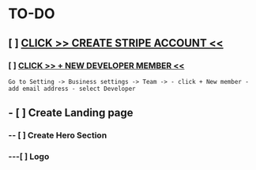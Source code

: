 # TO-DO

## [ ]  [CLICK >> CREATE STRIPE ACCOUNT <<](https://dashboard.stripe.com/register)
### [ ]  [CLICK >> + NEW DEVELOPER MEMBER <<](https://dashboard.stripe.com/settings/team?invite_shown=true)
    Go to Setting -> Business settings -> Team -> - click + New member - add email address - select Developer

## - [ ] Create Landing page
### -- [ ] Create Hero Section
### ---[ ] Logo
